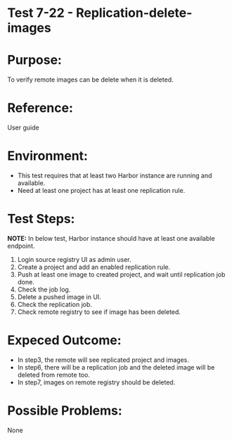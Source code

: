 Test 7-22 - Replication-delete-images  
=======

# Purpose:

To verify remote images can be delete when it is deleted.  

# Reference:

User guide  

# Environment:

* This test requires that at least two Harbor instance are running and available.
* Need at least one project has at least one replication rule.

# Test Steps:  
**NOTE:** In below test, Harbor instance should have at least one available endpoint.  

1. Login source registry UI as admin user.  
2. Create a project and add an enabled replication rule.
3. Push at least one image to created project, and wait until replication job done.  
4. Check the job log.  
5. Delete a pushed image in UI.  
6. Check the replication job.  
7. Check remote registry to see if image has been deleted.  

# Expeced Outcome:

* In step3, the remote will see replicated project and images.  
* In step6, there will be a replication job and the deleted image will be deleted from remote too.  
* In step7, images on remote registry should be deleted.  

# Possible Problems:
None
